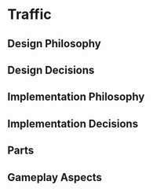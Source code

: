 # Traffic

## Design Philosophy

## Design Decisions

## Implementation Philosophy

## Implementation Decisions

## Parts

## Gameplay Aspects
